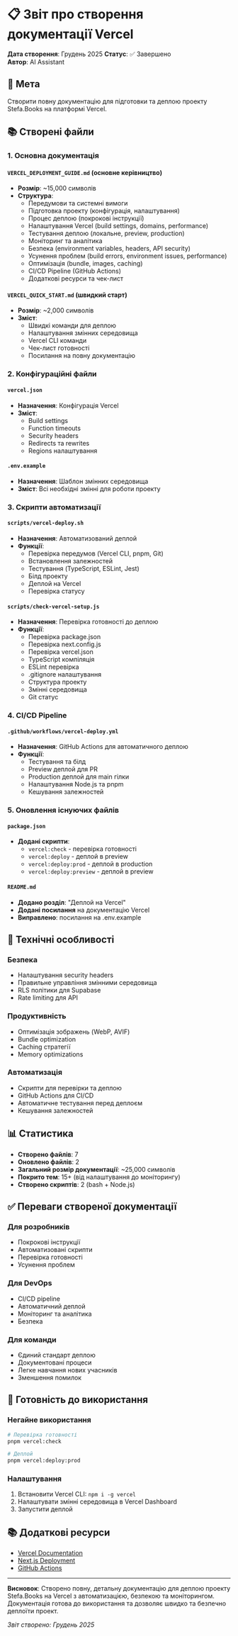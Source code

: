 # 📋 Звіт про створення документації Vercel

**Дата створення**: Грудень 2025 
**Статус**: ✅ Завершено  
**Автор**: AI Assistant

## 🎯 Мета

Створити повну документацію для підготовки та деплою проекту Stefa.Books на платформі Vercel.

## 📚 Створені файли

### 1. Основна документація

#### `VERCEL_DEPLOYMENT_GUIDE.md` (основне керівництво)
- **Розмір**: ~15,000 символів
- **Структура**:
  - Передумови та системні вимоги
  - Підготовка проекту (конфігурація, налаштування)
  - Процес деплою (покрокові інструкції)
  - Налаштування Vercel (build settings, domains, performance)
  - Тестування деплою (локальне, preview, production)
  - Моніторинг та аналітика
  - Безпека (environment variables, headers, API security)
  - Усунення проблем (build errors, environment issues, performance)
  - Оптимізація (bundle, images, caching)
  - CI/CD Pipeline (GitHub Actions)
  - Додаткові ресурси та чек-лист

#### `VERCEL_QUICK_START.md` (швидкий старт)
- **Розмір**: ~2,000 символів
- **Зміст**:
  - Швидкі команди для деплою
  - Налаштування змінних середовища
  - Vercel CLI команди
  - Чек-лист готовності
  - Посилання на повну документацію

### 2. Конфігураційні файли

#### `vercel.json`
- **Назначення**: Конфігурація Vercel
- **Зміст**:
  - Build settings
  - Function timeouts
  - Security headers
  - Redirects та rewrites
  - Regions налаштування

#### `.env.example`
- **Назначення**: Шаблон змінних середовища
- **Зміст**: Всі необхідні змінні для роботи проекту

### 3. Скрипти автоматизації

#### `scripts/vercel-deploy.sh`
- **Назначення**: Автоматизований деплой
- **Функції**:
  - Перевірка передумов (Vercel CLI, pnpm, Git)
  - Встановлення залежностей
  - Тестування (TypeScript, ESLint, Jest)
  - Білд проекту
  - Деплой на Vercel
  - Перевірка статусу

#### `scripts/check-vercel-setup.js`
- **Назначення**: Перевірка готовності до деплою
- **Функції**:
  - Перевірка package.json
  - Перевірка next.config.js
  - Перевірка vercel.json
  - TypeScript компіляція
  - ESLint перевірка
  - .gitignore налаштування
  - Структура проекту
  - Змінні середовища
  - Git статус

### 4. CI/CD Pipeline

#### `.github/workflows/vercel-deploy.yml`
- **Назначення**: GitHub Actions для автоматичного деплою
- **Функції**:
  - Тестування та білд
  - Preview деплой для PR
  - Production деплой для main гілки
  - Налаштування Node.js та pnpm
  - Кешування залежностей

### 5. Оновлення існуючих файлів

#### `package.json`
- **Додані скрипти**:
  - `vercel:check` - перевірка готовності
  - `vercel:deploy` - деплой в preview
  - `vercel:deploy:prod` - деплой в production
  - `vercel:deploy:preview` - деплой в preview

#### `README.md`
- **Додано розділ**: "Деплой на Vercel"
- **Додані посилання** на документацію Vercel
- **Виправлено**: посилання на .env.example

## 🔧 Технічні особливості

### Безпека
- Налаштування security headers
- Правильне управління змінними середовища
- RLS політики для Supabase
- Rate limiting для API

### Продуктивність
- Оптимізація зображень (WebP, AVIF)
- Bundle optimization
- Caching стратегії
- Memory optimizations

### Автоматизація
- Скрипти для перевірки та деплою
- GitHub Actions для CI/CD
- Автоматичне тестування перед деплоєм
- Кешування залежностей

## 📊 Статистика

- **Створено файлів**: 7
- **Оновлено файлів**: 2
- **Загальний розмір документації**: ~25,000 символів
- **Покрито тем**: 15+ (від налаштування до моніторингу)
- **Створено скриптів**: 2 (bash + Node.js)

## ✅ Переваги створеної документації

### Для розробників
- Покрокові інструкції
- Автоматизовані скрипти
- Перевірка готовності
- Усунення проблем

### Для DevOps
- CI/CD pipeline
- Автоматичний деплой
- Моніторинг та аналітика
- Безпека

### Для команди
- Єдиний стандарт деплою
- Документовані процеси
- Легке навчання нових учасників
- Зменшення помилок

## 🚀 Готовність до використання

### Негайне використання
```bash
# Перевірка готовності
pnpm vercel:check

# Деплой
pnpm vercel:deploy:prod
```

### Налаштування
1. Встановити Vercel CLI: `npm i -g vercel`
2. Налаштувати змінні середовища в Vercel Dashboard
3. Запустити деплой

## 📚 Додаткові ресурси

- [Vercel Documentation](https://vercel.com/docs)
- [Next.js Deployment](https://nextjs.org/docs/deployment)
- [GitHub Actions](https://docs.github.com/en/actions)

---

**Висновок**: Створено повну, детальну документацію для деплою проекту Stefa.Books на Vercel з автоматизацією, безпекою та моніторингом. Документація готова до використання та дозволяє швидко та безпечно деплоїти проект.

*Звіт створено: Грудень 2025*
